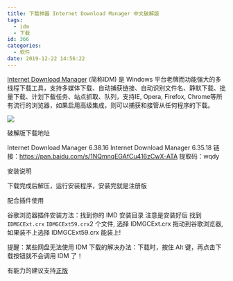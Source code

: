 ```yaml
---
title: 下载神器 Internet Download Manager 中文破解版
tags:
  - idm
  - 下载
id: 366
categories:
  - 软件
date: 2019-12-22 14:56:22
---
```


[Internet Download Manager](http://www.internetdownloadmanager.com/) (简称IDM)  是 Windows 平台老牌而功能强大的多线程下载工具，支持多媒体下载、自动捕获链接、自动识别文件名、静默下载、批量下载、计划下载任务、站点抓取、队列，支持IE, Opera, Firefox, Chrome等所有流行的浏览器，如果启用高级集成，则可以捕获和接管从任何程序的下载。

![](https://cdn.jsdelivr.net/gh/cuilongjin/static@img/img/20210130211514.jpg)

破解版下载地址

Internet Download Manager 6.38.16
Internet Download Manager 6.35.18
链接：https://pan.baidu.com/s/1NQmnqEGAfCu416zCwX-ATA
提取码：wqdy

安装说明

下载完成后解压，运行安装程序，安装完就是注册版

配合插件使用

谷歌浏览器插件安装方法：找到你的 IMD 安装目录 注意是安装好后 找到 `IDMGCExt.crx` `IDMGCExt59.crx`2 个文件,
选择 IDMGCExt.crx 拖动到谷歌浏览器,如果装不上选择 IDMGCExt59.crx 能装上!


提醒：某些网盘无法使用 IDM 下载的解决办法：下载时，按住 Alt 键，再点击下载按钮就不会调用 IDM 了！

有能力的建议支持[正版](https://secure.internetdownloadmanager.com/buy_idm.html)
